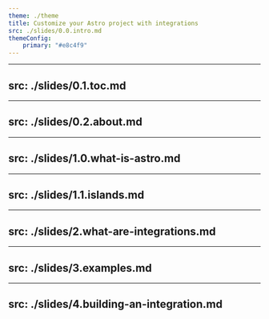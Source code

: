 ```yaml
---
theme: ./theme
title: Customize your Astro project with integrations
src: ./slides/0.0.intro.md
themeConfig:
    primary: "#e8c4f9"
---
```


---
src: ./slides/0.1.toc.md
---

---
src: ./slides/0.2.about.md
---

---
src: ./slides/1.0.what-is-astro.md
---

---
src: ./slides/1.1.islands.md
---

---
src: ./slides/2.what-are-integrations.md
---

---
src: ./slides/3.examples.md
---

---
src: ./slides/4.building-an-integration.md
---

